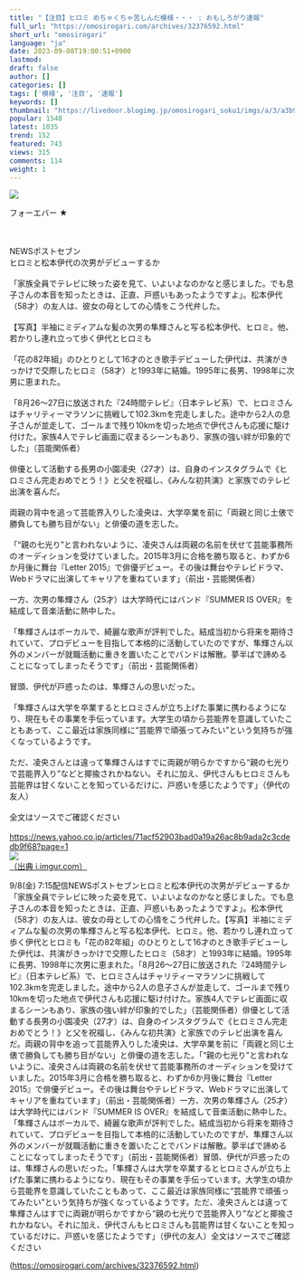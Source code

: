 ```yaml
---
title: "【注目】ヒロミ めちゃくちゃ苦しんだ模様・・・ : おもしろがり速報"
full_url: "https://omosirogari.com/archives/32376592.html"
short_url: "omosirogari"
language: "ja"
date: 2023-09-08T19:00:51+0900
lastmod: 
draft: false
author: []
categories: []
tags: ['模様', '注目', '速報']
keywords: []
thumbnail: "https://livedoor.blogimg.jp/omosirogari_soku1/imgs/a/3/a3b98e4a.jpg"
popular: 1548
latest: 1035
trend: 152
featured: 743
views: 315
comments: 114
weight: 1
---
```


![](https://livedoor.blogimg.jp/omosirogari_soku1/imgs/a/3/a3b98e4a.jpg)

<div><p>フォーエバー ★ </p><br> <br> NEWSポストセブン <br> ヒロミと松本伊代の次男がデビューするか <br> <br> 「家族全員でテレビに映った姿を見て、いよいよなのかなと感じました。でも息子さんの本音を知ったときは、正直、戸惑いもあったようですよ」。松本伊代（58才）の友人は、彼女の母としての心情をこう代弁した。 <br> <br> 【写真】半袖にミディアムな髪の次男の隼輝さんと写る松本伊代、ヒロミ。他、若かりし連れ立って歩く伊代とヒロミも <br> <br> 「花の82年組」のひとりとして16才のとき歌手デビューした伊代は、共演がきっかけで交際したヒロミ（58才）と1993年に結婚。1995年に長男、1998年に次男に恵まれた。 <br> <br> 「8月26～27日に放送された『24時間テレビ』（日本テレビ系）で、ヒロミさんはチャリティーマラソンに挑戦して102.3kmを完走しました。途中から2人の息子さんが並走して、ゴールまで残り10kmを切った地点で伊代さんも応援に駆け付けた。家族4人でテレビ画面に収まるシーンもあり、家族の強い絆が印象的でした」（芸能関係者） <br> <br> 俳優として活動する長男の小園凌央（27才）は、自身のインスタグラムで《ヒロミさん完走おめでとう！》と父を祝福し、《みんな初共演》と家族でのテレビ出演を喜んだ。 <br> <br> 両親の背中を追って芸能界入りした凌央は、大学卒業を前に「両親と同じ土俵で勝負しても勝ち目がない」と俳優の道を志した。 <br> <br> 「“親の七光り”と言われないように、凌央さんは両親の名前を伏せて芸能事務所のオーディションを受けていました。2015年3月に合格を勝ち取ると、わずか6か月後に舞台『Letter 2015』で俳優デビュー。その後は舞台やテレビドラマ、Webドラマに出演してキャリアを重ねています」（前出・芸能関係者） <br> <br> 一方、次男の隼輝さん（25才）は大学時代にはバンド『SUMMER IS OVER』を結成して音楽活動に熱中した。 <br> <br> 「隼輝さんはボーカルで、綺麗な歌声が評判でした。結成当初から将来を期待されていて、プロデビューを目指して本格的に活動していたのですが、隼輝さん以外のメンバーが就職活動に重きを置いたことでバンドは解散。夢半ばで諦めることになってしまったそうです」（前出・芸能関係者） <br> <br> 冒頭、伊代が戸惑ったのは、隼輝さんの思いだった。 <br> <br> 「隼輝さんは大学を卒業するとヒロミさんが立ち上げた事業に携わるようになり、現在もその事業を手伝っています。大学生の頃から芸能界を意識していたこともあって、ここ最近は家族同様に“芸能界で頑張ってみたい”という気持ちが強くなっているようです。 <br> <br> ただ、凌央さんとは違って隼輝さんはすでに両親が明らかですから“親の七光りで芸能界入り”などと揶揄されかねない。それに加え、伊代さんもヒロミさんも芸能界は甘くないことを知っているだけに、戸惑いを感じたようです」（伊代の友人） <br> <br> 全文はソースでご確認ください <br> <br> <a target='_blank' href='https://news.yahoo.co.jp/articles/71acf52903bad0a19a26ac8b9ada2c3cdedb9f68?page=1'>https://news.yahoo.co.jp/articles/71acf52903bad0a19a26ac8b9ada2c3cdedb9f68?page=1</a> <br> <a href='https://i.imgur.com/zNSrFW2.jpg' target='_blank' class='' id='img_1_1'><img src='https://livedoor.blogimg.jp/omosirogari_soku1/imgs/a/3/a3b98e4a.jpg'><br>（出典 i.imgur.com）<br></a> <p>9/8(金) 7:15配信NEWSポストセブンヒロミと松本伊代の次男がデビューするか「家族全員でテレビに映った姿を見て、いよいよなのかなと感じました。でも息子さんの本音を知ったときは、正直、戸惑いもあったようですよ」。松本伊代（58才）の友人は、彼女の母としての心情をこう代弁した。【写真】半袖にミディアムな髪の次男の隼輝さんと写る松本伊代、ヒロミ。他、若かりし連れ立って歩く伊代とヒロミも「花の82年組」のひとりとして16才のとき歌手デビューした伊代は、共演がきっかけで交際したヒロミ（58才）と1993年に結婚。1995年に長男、1998年に次男に恵まれた。「8月26～27日に放送された『24時間テレビ』（日本テレビ系）で、ヒロミさんはチャリティーマラソンに挑戦して102.3kmを完走しました。途中から2人の息子さんが並走して、ゴールまで残り10kmを切った地点で伊代さんも応援に駆け付けた。家族4人でテレビ画面に収まるシーンもあり、家族の強い絆が印象的でした」（芸能関係者）俳優として活動する長男の小園凌央（27才）は、自身のインスタグラムで《ヒロミさん完走おめでとう！》と父を祝福し、《みんな初共演》と家族でのテレビ出演を喜んだ。両親の背中を追って芸能界入りした凌央は、大学卒業を前に「両親と同じ土俵で勝負しても勝ち目がない」と俳優の道を志した。「“親の七光り”と言われないように、凌央さんは両親の名前を伏せて芸能事務所のオーディションを受けていました。2015年3月に合格を勝ち取ると、わずか6か月後に舞台『Letter 2015』で俳優デビュー。その後は舞台やテレビドラマ、Webドラマに出演してキャリアを重ねています」（前出・芸能関係者）一方、次男の隼輝さん（25才）は大学時代にはバンド『SUMMER IS OVER』を結成して音楽活動に熱中した。「隼輝さんはボーカルで、綺麗な歌声が評判でした。結成当初から将来を期待されていて、プロデビューを目指して本格的に活動していたのですが、隼輝さん以外のメンバーが就職活動に重きを置いたことでバンドは解散。夢半ばで諦めることになってしまったそうです」（前出・芸能関係者）冒頭、伊代が戸惑ったのは、隼輝さんの思いだった。「隼輝さんは大学を卒業するとヒロミさんが立ち上げた事業に携わるようになり、現在もその事業を手伝っています。大学生の頃から芸能界を意識していたこともあって、ここ最近は家族同様に“芸能界で頑張ってみたい”という気持ちが強くなっているようです。ただ、凌央さんとは違って隼輝さんはすでに両親が明らかですから“親の七光りで芸能界入り”などと揶揄されかねない。それに加え、伊代さんもヒロミさんも芸能界は甘くないことを知っているだけに、戸惑いを感じたようです」（伊代の友人）全文はソースでご確認ください</p></div>

(https://omosirogari.com/archives/32376592.html)
